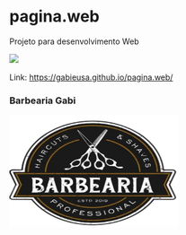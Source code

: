 # pagina.web

Projeto para desenvolvimento Web

<p align="lift">
  <a align="center" href="https://github.com/DenverCoder1/readme-typing-svg"><img src="https://readme-typing-svg.herokuapp.com?&font=IBM+Plex+Sans&color=778899&size=25&lines=Site+Barbearia+Gabi" /></a>
</p>

Link: https://gabieusa.github.io/pagina.web/

### Barbearia Gabi

<img src="https://github.com/gabieusa/pagina.web/blob/master/images/logo.png"  width="300" height="200"/>


<div>
